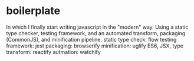 # boilerplate
In which I finally start writing javascript in the "modern" way.
Using a static type checker, testing framework, and an automated transform, packaging (CommonJS), and minification pipeline.
static type check: flow
testing framework: jest
packaging: browserify
minification: uglify
ES6, JSX, type transform: reactify
autmation: watchify
